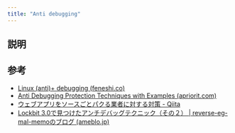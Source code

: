 ```yaml
---
title: "Anti debugging"
---
```


## 説明

## 参考

- [Linux (anti)+ debugging (feneshi.co)](https://feneshi.co/linux_anti_debugging/)
- [Anti Debugging Protection Techniques with Examples (apriorit.com)](https://www.apriorit.com/dev-blog/367-anti-reverse-engineering-protection-techniques-to-use-before-releasing-software)
- [ウェブアプリをソースごとパクる業者に対する対策 - Qiita](https://qiita.com/kacchan6/items/d8576ab6b3c16cf670ca)
- [Lockbit 3.0で見つけたアンチデバッグテクニック（その２） | reverse-eg-mal-memoのブログ (ameblo.jp)](https://ameblo.jp/reverse-eg-mal-memo/entry-12773724929.html)

